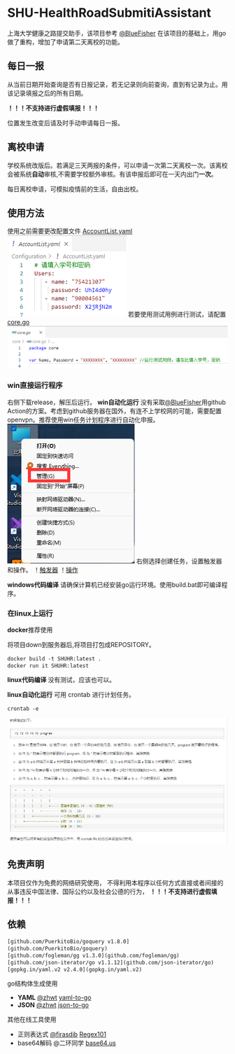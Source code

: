 # SHU-HealthRoadSubmitiAssistant
上海大学健康之路提交助手，该项目参考 [@BlueFisher](https://github.com/BlueFisher/SHU-selfreport) 在该项目的基础上，用go做了重构，增加了申请第二天离校的功能。

## 每日一报
从当前日期开始查询是否有日报记录，若无记录则向前查询，直到有记录为止。用该记录填报之后的所有日期。

**！！！不支持进行虚假填报！！！**

位置发生改变后请及时手动申请每日一报。
## 离校申请

学校系统改版后。若满足三天两报的条件，可以申请一次第二天离校一次。该离校会被系统**自动**审核,不需要学校额外审核。有该申报后即可在一天内出门**一次**。

每日离校申请，可模拟疫情前的生活，自由出校。

## 使用方法
使用之前需要更改配置文件 [AccountList.yaml](Configuration/AccountList.yaml)
![image/配置文件](image/%E9%85%8D%E7%BD%AE%E6%96%87%E4%BB%B6.png)
若要使用测试用例进行测试，请配置[core.go](core/core.go)
![image/测试用例配置](image/%E6%B5%8B%E8%AF%95%E7%94%A8%E4%BE%8B%E9%85%8D%E7%BD%AE.png)
### win直接运行程序
右侧下载release，解压后运行。
**win自动化运行** 
没有采取[@BlueFisher](https://github.com/BlueFisher/SHU-selfreport)用github Action的方案。考虑到github服务器在国外，有连不上学校网的可能，需要配置openvpn。推荐使用win任务计划程序进行自动化申报。
![服务](image/%E8%87%AA%E5%8A%A8%E4%BB%BB%E5%8A%A1%E6%B5%81%E7%A8%8B1.png)
右侧选择创建任务，设置触发器和操作。
！[触发器](image/%E8%87%AA%E5%8A%A8%E4%BB%BB%E5%8A%A1%E6%B5%81%E7%A8%8B2.png)
！[操作](image/%E8%87%AA%E5%8A%A8%E4%BB%BB%E5%8A%A1%E6%B5%81%E7%A8%8B3.png)

**windows代码编译**
请确保计算机已经安装go运行环境。使用build.bat即可编译程序。 
### 在linux上运行
**docker**推荐使用

将项目down到服务器后,将项目打包成REPOSITORY。
```
docker build -t SHUHR:latest . 
docker run it SHUHR:latest
```
**linux代码编译**
没有测试，应该也可以。

**linux自动化运行**
可用 crontab 进行计划任务。
```
crontab -e 
```
![时间格式](image/%E6%97%B6%E9%97%B4%E6%A0%BC%E5%BC%8F.png)

## 免责声明
本项目仅作为免费的网络研究使用，
不得利用本程序以任何方式直接或者间接的从事违反中国法律、国际公约以及社会公德的行为，
**！！！不支持进行虚假填报！！！**

## 依赖
	[github.com/PuerkitoBio/goquery v1.8.0](github.com/PuerkitoBio/goquery)
	[github.com/fogleman/gg v1.3.0](github.com/fogleman/gg)
	[github.com/json-iterator/go v1.1.12](github.com/json-iterator/go)
	[gopkg.in/yaml.v2 v2.4.0](gopkg.in/yaml.v2)
  
  go结构体生成使用
  - **YAML** [@zhwt](https://github.com/Zhwt) [yaml-to-go](https://zhwt.github.io/yaml-to-go/)
  - **JSON** [@zhwt](https://github.com/Zhwt) [json-to-go](https://mholt.github.io/json-to-go/)
  
  其他在线工具使用
  - 正则表达式 [@firasdib](https://github.com/firasdib/Regex101) [Regex101](https://regex101.com/)
  - base64解码 @二环同学 [base64.us](https://base64.us/)
